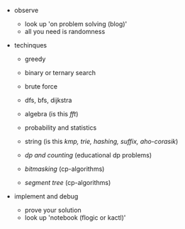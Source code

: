 - observe
    - look up 'on problem solving (blog)'
    - all you need is randomness

- techinques
    - greedy
    - binary or ternary search
    - brute force
    - dfs, bfs, dijkstra

    - algebra (is this *fft*)
    - probability and statistics
    - string (is this *kmp, trie, hashing, suffix, aho-corasik*)

    - *dp and counting* (educational dp problems)
    - *bitmasking* (cp-algorithms)
    - *segment tree* (cp-algorithms)

- implement and debug
    - prove your solution
    - look up 'notebook (flogic or kactl)'